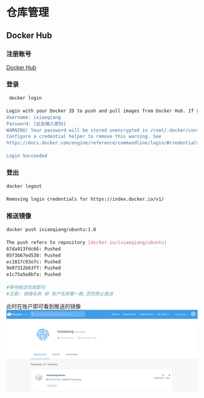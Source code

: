 # 仓库管理

## Docker Hub

### 注册账号
[Docker Hub](https://hub.docker.com/)

### 登录
```bash
 docker login 

Login with your Docker ID to push and pull images from Docker Hub. If you don't have a Docker ID, head over to https://hub.docker.com to create one.
Username: ixiaoqiang
Password: [此处输入密码]
WARNING! Your password will be stored unencrypted in /root/.docker/config.json.
Configure a credential helper to remove this warning. See
https://docs.docker.com/engine/reference/commandline/login/#credentials-store

Login Succeeded
```

### 登出
```bash
docker logout

Removing login credentials for https://index.docker.io/v1/
```

### 推送镜像
```bash
docker push ixiaoqiang/ubuntu:1.0

The push refers to repository [docker.io/ixiaoqiang/ubuntu]
67da913fdc66: Pushed 
05f3b67ed530: Pushed 
ec1817c93e7c: Pushed 
9e97312b63ff: Pushed 
e1c75a5e0bfa: Pushed 

#等待推送完成即可
#注意: 镜像名称 和 账户名称要一致,否则禁止推送
```

此时在账户即可看到推送的镜像  
![docker-hub](static/docker-hub@2x.png)
